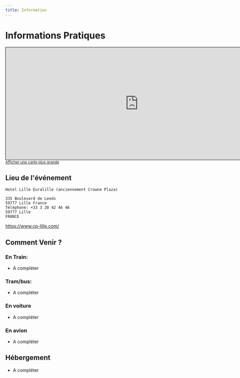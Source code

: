 ```yaml
---
title: Information
---
```


# Informations Pratiques

<div class="col-lg-12">

<iframe width="825" height="350" frameborder="0" scrolling="no" marginheight="0" marginwidth="0" src="https://www.openstreetmap.org/export/embed.html?bbox=3.0690693855285645%2C50.637077827895%2C3.080699443817139%2C50.64331038529025&amp;layer=mapnik" style="border: 1px solid black"></iframe><br/><small><a href="https://www.openstreetmap.org/#map=17/50.64019/3.07488">Afficher une carte plus grande</a></small>

</div>

## Lieu de l'événement

```
Hotel Lille Euralille (anciennement Crowne Plaza)

335 Boulevard de Leeds
59777 Lille France
Téléphone: +33 3 20 42 46 46
59777 Lille
FRANCE
```
<https://www.cp-lille.com/>



## Comment Venir ?

### En Train:

* A compléter

### Tram/bus:

* A compléter

### En voiture

* A compléter

### En avion

* A compléter


## Hébergement

* A compléter
